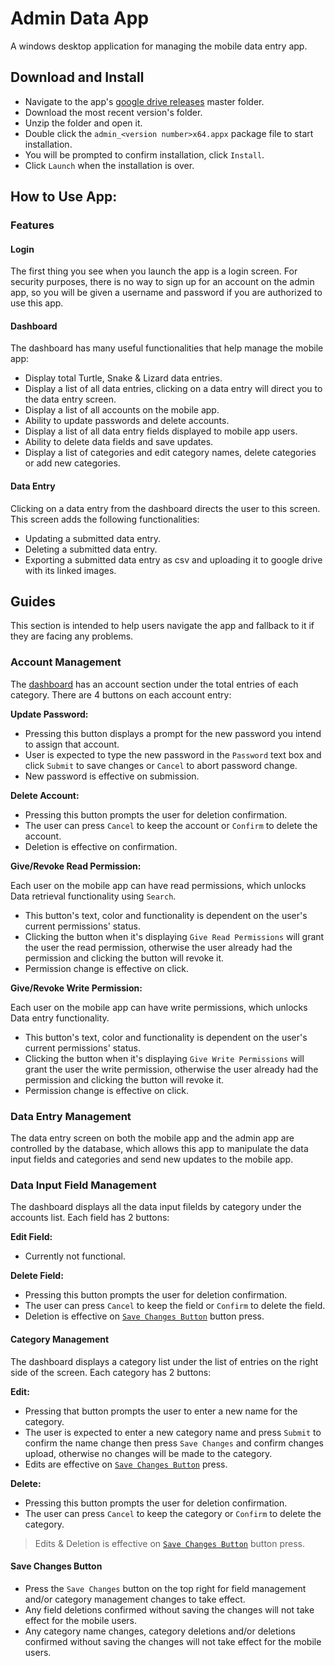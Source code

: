 # Admin Data App
A windows desktop application for managing the mobile data entry app.

## Download and Install 
- Navigate to the app's [google drive releases](https://drive.google.com/drive/folders/1H68mM3z6rLNothsX0a08Foxw_v3pFSUH?usp=sharing) master folder.
- Download the most recent version's folder.
- Unzip the folder and open it.
- Double click the `admin_<version number>x64.appx` package file to start installation.
- You will be prompted to confirm installation, click `Install`.
- Click `Launch` when the installation is over.

## How to Use App:
### Features

#### Login
The first thing you see when you launch the app is a login screen. For security purposes, there is no way to sign up for an account on the admin app, so you will be given a username and password if you are authorized to use this app.

#### Dashboard
The dashboard has many useful functionalities that help manage the mobile app:

- Display total Turtle, Snake & Lizard data entries.
- Display a list of all data entries, clicking on a data entry will direct you to the data entry screen.
- Display a list of all accounts on the mobile app.
- Ability to update passwords and delete accounts.
- Display a list of all data entry fields displayed to mobile app users.
- Ability to delete data fields and save updates.    
- Display a list of categories and edit category names, delete categories or add new categories.

#### Data Entry
Clicking on a data entry from the dashboard directs the user to this screen. This screen adds the following functionalities: 

- Updating a submitted data entry.
- Deleting a submitted data entry.
- Exporting a submitted data entry as csv and uploading it to google drive with its linked images.

## Guides
This section is intended to help users navigate the app and fallback to it if they are facing any problems.

### Account Management
The [dashboard](#dashboard) has an account section under the total entries of each category. There are 4 buttons on each account entry: 

**Update Password:** 

- Pressing this button displays a prompt for the new password you intend to assign that account.  
- User is expected to type the new password in the `Password` text box and click `Submit` to save changes or `Cancel` to abort password change.
- New password is effective on submission.

**Delete Account:**

- Pressing this button prompts the user for deletion confirmation.
- The user can press `Cancel` to keep the account or `Confirm` to delete the account.
- Deletion is effective on confirmation. 

**Give/Revoke Read Permission:**

Each user on the mobile app can have read permissions, which unlocks Data retrieval functionality using `Search`.

- This button's text, color and functionality is dependent on the user's current permissions' status. 
- Clicking the button when it's displaying `Give Read Permissions` will grant the user the read permission, otherwise the user already had the permission and clicking the button will revoke it.
- Permission change is effective on click.

**Give/Revoke Write Permission:** 

Each user on the mobile app can have write permissions, which unlocks Data entry functionality.

- This button's text, color and functionality is dependent on the user's current permissions' status. 
- Clicking the button when it's displaying `Give Write Permissions` will grant the user the write permission, otherwise the user already had the permission and clicking the button will revoke it.
- Permission change is effective on click.

### Data Entry Management
The data entry screen on both the mobile app and the admin app are controlled by the database, which allows this app to manipulate the data input fields and categories and send new updates to the mobile app.

### Data Input Field Management
The dashboard displays all the data input filelds by category under the accounts list. Each field has 2 buttons: 

**Edit Field:**

- Currently not functional.

**Delete Field:** 

- Pressing this button prompts the user for deletion confirmation.
- The user can press `Cancel` to keep the field or `Confirm` to delete the field.
- Deletion is effective on [`Save Changes Button`](#save-changes-button) button press. 

#### Category Management
The dashboard displays a category list under the list of entries on the right side of the screen. Each category has 2 buttons: 

**Edit:**

- Pressing that button prompts the user to enter a new name for the category.
- The user is expected to enter a new category name and press `Submit` to confirm the name change then press `Save Changes` and confirm changes upload, otherwise no changes will be made to the category.
- Edits are effective on [`Save Changes Button`](#save-changes-button) press.

**Delete:**

- Pressing this button prompts the user for deletion confirmation.
- The user can press `Cancel` to keep the category or `Confirm` to delete the category.

> Edits & Deletion is effective on [`Save Changes Button`](#save-changes-button) button press. 

#### Save Changes Button
- Press the `Save Changes` button on the top right for field management and/or category management changes to take effect.
- Any field deletions confirmed without saving the changes will not take effect for the mobile users. 
- Any category name changes, category deletions and/or deletions confirmed without saving the changes will not take effect for the mobile users. 
